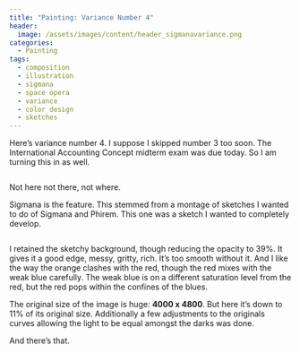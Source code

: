 ```yaml
---
title: "Painting: Variance Number 4"
header:
  image: /assets/images/content/header_sigmanavariance.png
categories:
  - Painting
tags:
  - composition
  - illustration
  - sigmana
  - space opera
  - variance
  - color design
  - sketches
---
```


Here’s variance number 4. I suppose I skipped number 3 too soon.
The International Accounting Concept midterm exam was due today. So I am turning this in as well. 

<img src="{{ stuffostuff.com }}{{ site.baseurl }}/assets/images/content/sigmanathumbnail.png" alt="">

Not here not there, not where.

Sigmana is the feature. This stemmed from a montage of sketches I wanted to do of Sigmana and Phirem. This one was a sketch I wanted to completely develop.

<img src="{{ stuffostuff.com }}{{ site.baseurl }}/assets/images/content/sigmanasketch.jpg" alt="">

I retained the sketchy background, though reducing the opacity to 39%. It gives it a good edge, messy, gritty, rich. It’s too smooth without it. And I like the way the orange clashes with the red, though the red mixes with the weak blue carefully. The weak blue is on a different saturation level from the red, but the red pops within the confines of the blues.

The original size of the image is huge: **4000 x 4800**. But here it’s down to 11% of its original size. Additionally a few adjustments to the originals curves allowing the light to be equal amongst the darks was done.

And there’s that.

